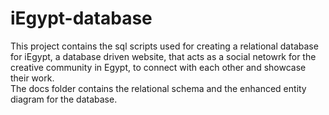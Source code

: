 # iEgypt-database
This project contains the sql scripts used for creating a relational database for iEgypt, a database driven website, that acts as a social netowrk for the creative community in Egypt, to connect with each other and showcase their work.  
The docs folder contains the relational schema and the enhanced entity diagram for the database.
